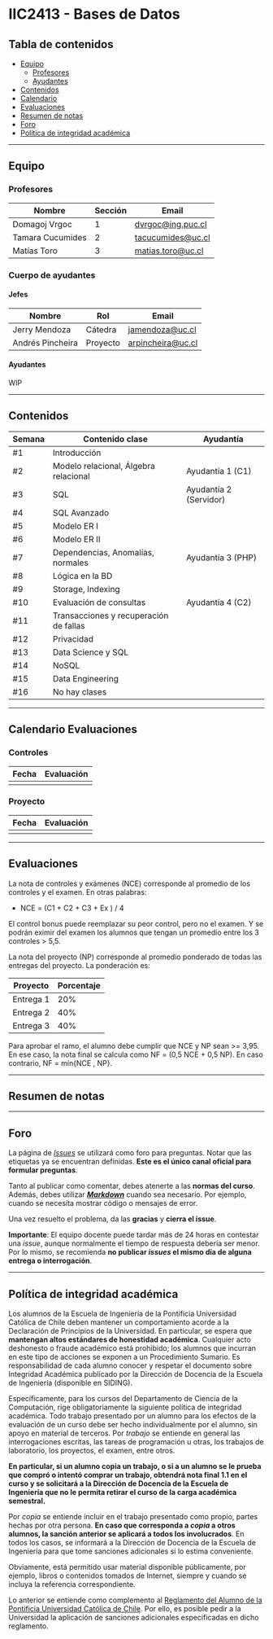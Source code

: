 # IIC2413 - Bases de Datos

## Tabla de contenidos

- [Equipo](#equipo)
  - [Profesores](#profesores)
  - [Ayudantes](#ayudantes)
- [Contenidos](#contenidos)
- [Calendario](#calendario-evaluaciones)
- [Evaluaciones](#evaluaciones)
- [Resumen de notas](#resumen-de-notas)
- [Foro](#foro)
- [Política de integridad académica](#política-de-integridad-académica)

---



## Equipo

### Profesores

Nombre              | Sección | Email
------------------- | ------- | ---------------------
Domagoj Vrgoc       | 1       | [dvrgoc@ing.puc.cl]
Tamara Cucumides    | 2       | [tacucumides@uc.cl]
Matías Toro         | 3       | [matias.toro@uc.cl]

### Cuerpo de ayudantes

#### Jefes

Nombre           | Rol      | Email
---------------- |--------- | ----------------
Jerry Mendoza | Cátedra  | [jamendoza@uc.cl]
Andrés Pincheira | Proyecto | [arpincheira@uc.cl]

#### Ayudantes

WIP


[dvrgoc@ing.puc.cl]: mailto:dvrgoc@ing.puc.cl
[tacucumides@uc.cl]: mailto:tacucumides@uc.cl
[matias.toro@uc.cl]: mailto:matias.toro@uc.cl

[jamendoza@uc.cl]: mailto:jamendoza@uc.cl
[arpincheira@uc.cl]: mailto:arpincheira@uc.cl


---

## Contenidos

Semana	| Contenido clase						  |	Ayudantía
--------|-----------------------------------------|-------------------------------------------------------------------
#1      |Introducción		  |
#2      |Modelo relacional, Álgebra relacional 					  |	Ayudantía 1 (C1)
#3      |SQL                               	  |	Ayudantía 2 (Servidor)
#4      |SQL Avanzado 				                      |
#5      |Modelo ER I 			  |
#6      |Modelo ER II 			  |
#7      |Dependencias, Anomalías,  normales |	Ayudantía 3 (PHP)
#8      |Lógica en la BD						  |
#9      |Storage, Indexing               		  |
#10      |Evaluación de consultas							  |	Ayudantía 4 (C2)
#11     |Transacciones y recuperación de fallas   |
#12     |Privacidad						  |
#13     |Data Science y SQL						  |
#14     |NoSQL			  |
#15     |Data Engineering								  |
#16     |No hay clases							  |


---

## Calendario Evaluaciones

### Controles

Fecha      | Evaluación
-----------|------------
      | 


### Proyecto

Fecha      | Evaluación
-----------|------------
      | 


---

## Evaluaciones

La nota de controles y exámenes (NCE) corresponde al promedio de los controles y el examen. En otras
palabras: 
 * NCE = (C1 + C2 + C3 + Ex ) / 4

El control bonus puede reemplazar su peor control, pero no el examen. Y se podrán eximir del examen los alumnos que tengan un promedio entre los 3 controles > 5,5.

La nota del proyecto (NP) corresponde al promedio ponderado de todas las entregas del proyecto. La
ponderación es: 


Proyecto   | Porcentaje
-----------|------------
Entrega 1  | 20%
Entrega 2  | 40%
Entrega 3  | 40%


Para aprobar el ramo, el alumno debe cumplir que NCE y NP sean >= 3,95. En ese caso, la nota final se
calcula como NF = (0,5 NCE + 0,5 NP). En caso contrario, NF = mín{NCE , NP}.


---

## Resumen de notas
---

## Foro

La página de [_Issues_](https://github.com/IIC2413/Syllabus-2022-1/issues) se utilizará como foro para preguntas. Notar que las etiquetas ya se encuentran definidas. **Este es el único canal oficial para formular preguntas**.

Tanto al publicar como comentar, debes atenerte a las **normas del curso**. Además, debes utilizar **[_Markdown_](https://github.com/adam-p/markdown-here/wiki/Markdown-Cheatsheet#code)** cuando sea necesario. Por ejemplo, cuando se necesita mostrar código o mensajes de error.

Una vez resuelto el problema, da las **gracias** y **cierra el issue**.

**Importante**: El equipo docente puede tardar más de 24 horas en contestar una _issue_, aunque normalmente el tiempo de respuesta debería ser menor. Por lo mismo, se recomienda **no publicar _issues_ el mismo día de alguna entrega o interrogación**.


---

## Política de integridad académica

Los alumnos de la Escuela de Ingeniería de la Pontificia Universidad Católica de Chile deben mantener un comportamiento acorde a la Declaración de Principios de la Universidad.  En particular, se espera que **mantengan altos estándares de honestidad académica**.  Cualquier acto deshonesto o fraude académico está prohibido; los alumnos que incurran en este tipo de acciones se exponen a un Procedimiento Sumario. Es responsabilidad de cada alumno conocer y respetar el documento sobre Integridad Académica publicado por la Dirección de Docencia de la Escuela de Ingeniería (disponible en SIDING).

Específicamente, para los cursos del Departamento de Ciencia de la Computación, rige obligatoriamente la siguiente política de integridad académica. Todo trabajo presentado por un alumno para los efectos de la evaluación de un curso debe ser hecho individualmente por el alumno, sin apoyo en material de terceros.  Por _trabajo_ se entiende en general las interrogaciones escritas, las tareas de programación u otras, los trabajos de laboratorio, los proyectos, el examen, entre otros.

**En particular, si un alumno copia un trabajo, o si a un alumno se le prueba que compró o intentó comprar un trabajo, obtendrá nota final 1.1 en el curso y se solicitará a la Dirección de Docencia de la Escuela de Ingeniería que no le permita retirar el curso de la carga académica semestral.**

Por _copia_ se entiende incluir en el trabajo presentado como propio, partes hechas por otra persona.  **En caso que corresponda a _copia_ a otros alumnos, la sanción anterior se aplicará a todos los involucrados**.  En todos los casos, se informará a la Dirección de Docencia de la Escuela de Ingeniería para que tome sanciones adicionales si lo estima conveniente.

Obviamente, está permitido usar material disponible públicamente, por ejemplo, libros o contenidos tomados de Internet, siempre y cuando se incluya la referencia correspondiente.

Lo anterior se entiende como complemento al [Reglamento del Alumno de la Pontificia Universidad Católica de Chile].  Por ello, es posible pedir a la Universidad la aplicación de sanciones adicionales especificadas en dicho reglamento.

[Reglamento del Alumno de la Pontificia Universidad Católica de Chile]: http://admisionyregistros.uc.cl/alumnos/informacion-academica/reglamentos-estudiantiles

